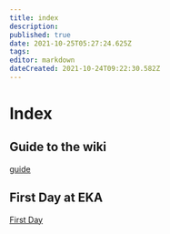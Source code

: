 ```yaml
---
title: index
description: 
published: true
date: 2021-10-25T05:27:24.625Z
tags: 
editor: markdown
dateCreated: 2021-10-24T09:22:30.582Z
---
```


# Index

## Guide to the wiki
[guide](/en/guide)

## First Day at EKA
[First Day](/en/WS_Day1/home)
